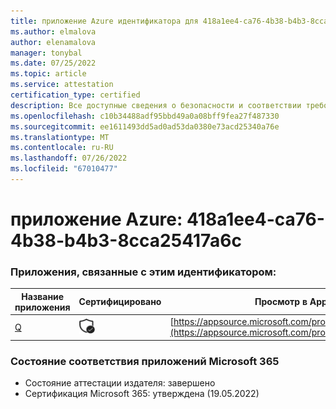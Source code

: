 ```yaml
---
title: приложение Azure идентификатора для 418a1ee4-ca76-4b38-b4b3-8cca25417a6c
ms.author: elmalova
author: elenamalova
manager: tonybal
ms.date: 07/25/2022
ms.topic: article
ms.service: attestation
certification_type: certified
description: Все доступные сведения о безопасности и соответствии требованиям для 418a1ee4-ca76-4b38-b4b3-8cca25417a6c.
ms.openlocfilehash: c10b34488adf95bbd49a0a08bff9fea27f487330
ms.sourcegitcommit: ee1611493dd5ad0ad53da0380e73acd25340a76e
ms.translationtype: MT
ms.contentlocale: ru-RU
ms.lasthandoff: 07/26/2022
ms.locfileid: "67010477"
---
```

# <a name="azure-app-id-418a1ee4-ca76-4b38-b4b3-8cca25417a6c"></a>приложение Azure: 418a1ee4-ca76-4b38-b4b3-8cca25417a6c


### <a name="apps-associated-with-this-id"></a>Приложения, связанные с этим идентификатором:
| **Название приложения** | **Сертифицировано** | **Просмотр в AppSource** |
|--------------|---------------|-----------------------|
| [Q](../forward/WA104381433.md) | <img alt="Certified application badge" src="../media/certified-badge.png" height="25" width="25" /> | [https://appsource.microsoft.com/product/office/WA104381433](https://appsource.microsoft.com/product/office/WA104381433) |

### <a name="microsoft-365-app-compliance-status"></a>Состояние соответствия приложений Microsoft 365
- Состояние аттестации издателя: завершено
- Сертификация Microsoft 365: утверждена (19.05.2022)
